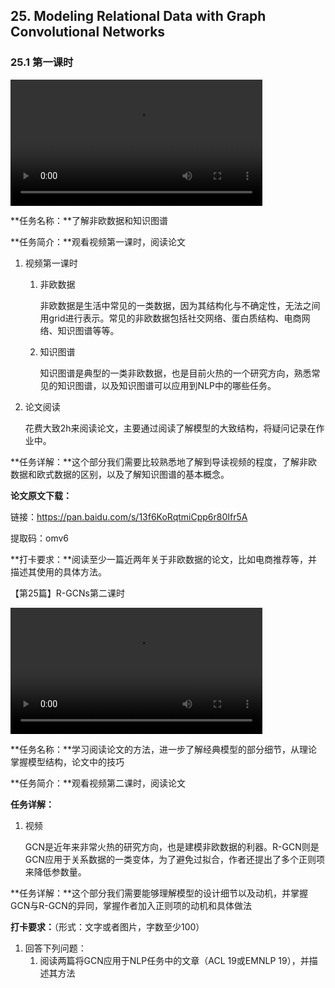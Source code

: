 

## 25. Modeling Relational Data with Graph Convolutional Networks

### 25.1 第一课时

<video width=80%  controls >
	<source type="video/mp4" src="025-modeling-relational-data-with-graph-convolutional networks/025-1.mp4">
</video>

**任务名称：**了解非欧数据和知识图谱

**任务简介：**观看视频第一课时，阅读论文

1. 视频第一课时
   1. 非欧数据

      非欧数据是生活中常见的一类数据，因为其结构化与不确定性，无法之间用grid进行表示。常见的非欧数据包括社交网络、蛋白质结构、电商网络、知识图谱等等。

   2. 知识图谱

      知识图谱是典型的一类非欧数据，也是目前火热的一个研究方向，熟悉常见的知识图谱，以及知识图谱可以应用到NLP中的哪些任务。

2. 论文阅读

   花费大致2h来阅读论文，主要通过阅读了解模型的大致结构，将疑问记录在作业中。

**任务详解：**这个部分我们需要比较熟悉地了解到导读视频的程度，了解非欧数据和欧式数据的区别，以及了解知识图谱的基本概念。

**论文原文下载：**

链接：https://pan.baidu.com/s/13f6KoRqtmiCpp6r80Ifr5A 

提取码：omv6 

**打卡要求：**阅读至少一篇近两年关于非欧数据的论文，比如电商推荐等，并描述其使用的具体方法。

【第25篇】R-GCNs第二课时

<video width=80%  controls >
	<source type="video/mp4" src="025-modeling-relational-data-with-graph-convolutional networks/025-2.mp4">
</video>

**任务名称：**学习阅读论文的方法，进一步了解经典模型的部分细节，从理论掌握模型结构，论文中的技巧

**任务简介：**观看视频第二课时，阅读论文

**任务详解：**

1. 视频

   GCN是近年来非常火热的研究方向，也是建模非欧数据的利器。R-GCN则是GCN应用于关系数据的一类变体，为了避免过拟合，作者还提出了多个正则项来降低参数量。

 **任务详解：**这个部分我们需要能够理解模型的设计细节以及动机，并掌握GCN与R-GCN的异同，掌握作者加入正则项的动机和具体做法

**打卡要求：**（形式：文字或者图片，字数至少100）

1. 回答下列问题：
   1. 阅读两篇将GCN应用于NLP任务中的文章（ACL 19或EMNLP 19），并描述其方法